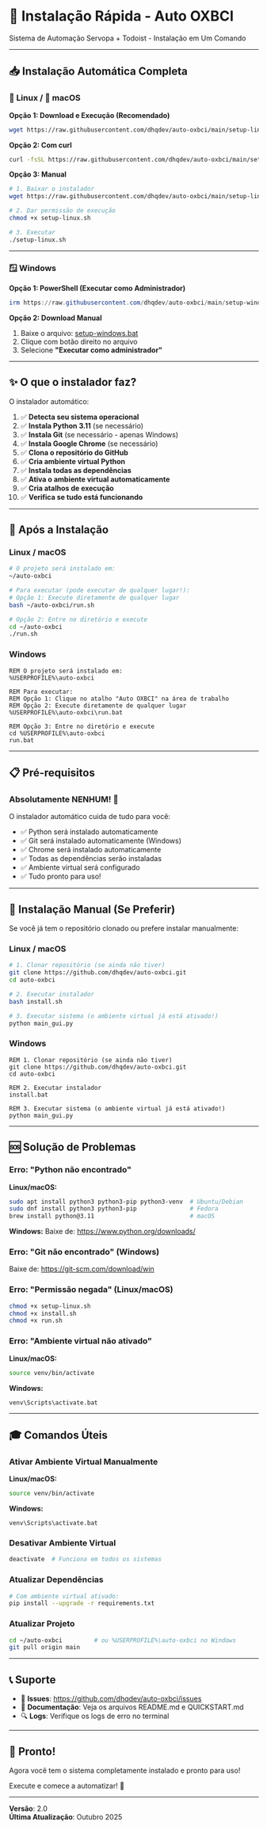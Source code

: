 # 🚀 Instalação Rápida - Auto OXBCI

Sistema de Automação Servopa + Todoist - Instalação em Um Comando

---

## 📥 Instalação Automática Completa

### 🐧 Linux / 🍎 macOS

**Opção 1: Download e Execução (Recomendado)**
```bash
wget https://raw.githubusercontent.com/dhqdev/auto-oxbci/main/setup-linux.sh && bash setup-linux.sh
```

**Opção 2: Com curl**
```bash
curl -fsSL https://raw.githubusercontent.com/dhqdev/auto-oxbci/main/setup-linux.sh | bash
```

**Opção 3: Manual**
```bash
# 1. Baixar o instalador
wget https://raw.githubusercontent.com/dhqdev/auto-oxbci/main/setup-linux.sh

# 2. Dar permissão de execução
chmod +x setup-linux.sh

# 3. Executar
./setup-linux.sh
```

---

### 🪟 Windows

**Opção 1: PowerShell (Executar como Administrador)**
```powershell
irm https://raw.githubusercontent.com/dhqdev/auto-oxbci/main/setup-windows.bat | iex
```

**Opção 2: Download Manual**

1. Baixe o arquivo: [setup-windows.bat](https://raw.githubusercontent.com/dhqdev/auto-oxbci/main/setup-windows.bat)
2. Clique com botão direito no arquivo
3. Selecione **"Executar como administrador"**

---

## ✨ O que o instalador faz?

O instalador automático:

1. ✅ **Detecta seu sistema operacional**
2. ✅ **Instala Python 3.11** (se necessário)
3. ✅ **Instala Git** (se necessário - apenas Windows)
4. ✅ **Instala Google Chrome** (se necessário)
5. ✅ **Clona o repositório do GitHub**
6. ✅ **Cria ambiente virtual Python**
7. ✅ **Instala todas as dependências**
8. ✅ **Ativa o ambiente virtual automaticamente**
9. ✅ **Cria atalhos de execução**
10. ✅ **Verifica se tudo está funcionando**

---

## 🎯 Após a Instalação

### Linux / macOS

```bash
# O projeto será instalado em:
~/auto-oxbci

# Para executar (pode executar de qualquer lugar!):
# Opção 1: Execute diretamente de qualquer lugar
bash ~/auto-oxbci/run.sh

# Opção 2: Entre no diretório e execute
cd ~/auto-oxbci
./run.sh
```

### Windows

```batch
REM O projeto será instalado em:
%USERPROFILE%\auto-oxbci

REM Para executar:
REM Opção 1: Clique no atalho "Auto OXBCI" na área de trabalho
REM Opção 2: Execute diretamente de qualquer lugar
%USERPROFILE%\auto-oxbci\run.bat

REM Opção 3: Entre no diretório e execute
cd %USERPROFILE%\auto-oxbci
run.bat
```

---

## 📋 Pré-requisitos

### Absolutamente NENHUM! 🎉

O instalador automático cuida de tudo para você:

- ✅ Python será instalado automaticamente
- ✅ Git será instalado automaticamente (Windows)
- ✅ Chrome será instalado automaticamente
- ✅ Todas as dependências serão instaladas
- ✅ Ambiente virtual será configurado
- ✅ Tudo pronto para uso!

---

## 🔧 Instalação Manual (Se Preferir)

Se você já tem o repositório clonado ou prefere instalar manualmente:

### Linux / macOS

```bash
# 1. Clonar repositório (se ainda não tiver)
git clone https://github.com/dhqdev/auto-oxbci.git
cd auto-oxbci

# 2. Executar instalador
bash install.sh

# 3. Executar sistema (o ambiente virtual já está ativado!)
python main_gui.py
```

### Windows

```batch
REM 1. Clonar repositório (se ainda não tiver)
git clone https://github.com/dhqdev/auto-oxbci.git
cd auto-oxbci

REM 2. Executar instalador
install.bat

REM 3. Executar sistema (o ambiente virtual já está ativado!)
python main_gui.py
```

---

## 🆘 Solução de Problemas

### Erro: "Python não encontrado"

**Linux/macOS:**
```bash
sudo apt install python3 python3-pip python3-venv  # Ubuntu/Debian
sudo dnf install python3 python3-pip               # Fedora
brew install python@3.11                           # macOS
```

**Windows:**
Baixe de: https://www.python.org/downloads/

### Erro: "Git não encontrado" (Windows)

Baixe de: https://git-scm.com/download/win

### Erro: "Permissão negada" (Linux/macOS)

```bash
chmod +x setup-linux.sh
chmod +x install.sh
chmod +x run.sh
```

### Erro: "Ambiente virtual não ativado"

**Linux/macOS:**
```bash
source venv/bin/activate
```

**Windows:**
```batch
venv\Scripts\activate.bat
```

---

## 🎓 Comandos Úteis

### Ativar Ambiente Virtual Manualmente

**Linux/macOS:**
```bash
source venv/bin/activate
```

**Windows:**
```batch
venv\Scripts\activate.bat
```

### Desativar Ambiente Virtual

```bash
deactivate  # Funciona em todos os sistemas
```

### Atualizar Dependências

```bash
# Com ambiente virtual ativado:
pip install --upgrade -r requirements.txt
```

### Atualizar Projeto

```bash
cd ~/auto-oxbci         # ou %USERPROFILE%\auto-oxbci no Windows
git pull origin main
```

---

## 📞 Suporte

- 📧 **Issues**: https://github.com/dhqdev/auto-oxbci/issues
- 📖 **Documentação**: Veja os arquivos README.md e QUICKSTART.md
- 🔍 **Logs**: Verifique os logs de erro no terminal

---

## 🎉 Pronto!

Agora você tem o sistema completamente instalado e pronto para uso!

Execute e comece a automatizar! 🚀

---

**Versão**: 2.0  
**Última Atualização**: Outubro 2025
